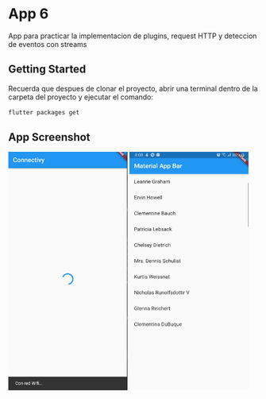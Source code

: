 # App 6

App para practicar la implementacion de plugins, request HTTP y deteccion de eventos con streams

## Getting Started

Recuerda que despues de clonar el proyecto, abrir una terminal dentro de la carpeta del proyecto y ejecutar el comando:

```sh
flutter packages get
``` 

## App Screenshot


<img src="screenshot/Capture0.PNG" width="240" height="480" />

<img src="screenshot/Capture1.PNG" width="240" height="480" />


